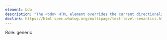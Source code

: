 ```yaml
---
element: bdo
description: "The <bdo> HTML element overrides the current directionality of text, so that the text within is rendered in a different direction."
doclink: https://html.spec.whatwg.org/multipage/text-level-semantics.html#the-bdo-element
---
```


<p class="mb-2">Role: generic</p>

